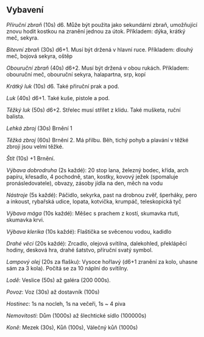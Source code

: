  ## Vybavení

*Příruční zbraň* (10s) d6. Může být použita jako sekundární zbraň,
umožňující znovu hodit kostkou na zranění jednou za útok. Příkladem: dýka, krátký meč, sekyra.

*Bitevní zbraň* (30s) d6+1. Musí být držená v hlavní ruce. Příkladem: dlouhý meč, bojová sekyra, oštěp

*Obouruční zbraň* (40s) d6+2. Musí být držená v obou rukách. Příkladem: obouruční meč, obouruční sekyra, halapartna, srp, kopí

*Krátký luk* (10s) d6. Také přiruční prak a pod.

*Luk* (40s) d6+1. Také kuše, pistole a pod.

*Těžký luk* (50s) d6+2. Střelec musí střílet z klidu. Také mušketa, ruční balista.

*Lehká zbroj* (30s) Brnění 1

*Těžká zbroj* (60s) Brnění 2. Má přilbu. Běh, tichý pohyb a plavání v těžké zbroji jsou velmi těžké.

*Štít* (10s) +1 Brnění.

*Výbava dobrodruha* (2s každé): 20 stop lana, železný bodec, křída, arch papíru, křesadlo, 4 pochodně, stan, kostky, kovový ježek (spomaluje pronásledovatele), obvazy, zásoby jídla na den, měch na vodu

*Nástroje* (5s každé): Páčidlo, sekyrka, past na drobnou zvěř, šperháky, pero a inkoust, rybařská udice, lopata, kotvička, krumpáč, teleskopická tyč

*Výbava mága* (10s každé): Měšec s prachem z kostí, skumavka rtuti, skumavka krvi.

*Výbava klerika* (10s každé): Flaštička se svěcenou vodou, kadidlo

*Drahé věci* (20s každé): Zrcadlo, olejová svítilna, dalekohled, překlápěcí hodiny, desková hra, drahé šatstvo, příruční svatý symbol.

*Lampový olej* (20s za flašku): Vysoce hořlavý (d6+1 zranění za kolo, uhasne sám za 3 kola). Počítá se za 10 náplní do svítilny.

*Lodě*: Veslice (50s) až galéra (200 000s).

*Povoz*: Voz (30s) až dostavník (100s)

*Hostinec*: 1s na nocleh, 1s na večeři, 1s ~ 4 piva

*Nemovitosti*: Dům (1000s) až šlechtické sídlo (100000s)

*Koně*: Mezek (30s), Kůň (100s), Válečný kůň (1000s)